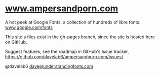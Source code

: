 www.ampersandporn.com
=====================

A hot peek at Google Fonts, a collection of hundreds of libre fonts.
www.google.com/fonts

This site's files exist in the gh-pages branch, since the site is 
hosted here on GitHub.

Suggest features, see the roadmap in GitHub's issue tracker,
https://github.com/davelab6/ampersandporn.com/issues/

@davelab6
dave@understandingfonts.com
